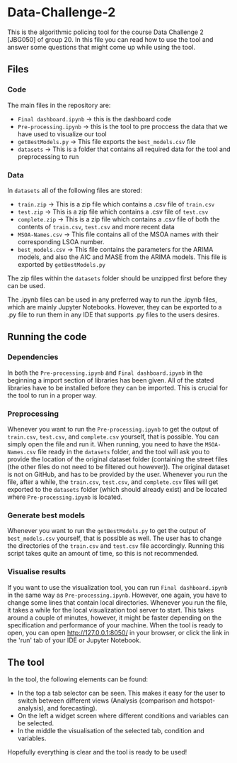 # Data-Challenge-2

This is the algorithmic policing tool for the course Data Challenge 2 [JBG050] of group 20. In this file you can read how to use the tool and answer some questions that might come up
while using the tool.

## Files

### Code
The main files in the repository are:
- `Final dashboard.ipynb` -> this is the dashboard code
- `Pre-processing.ipynb` -> this is the tool to pre proccess the data that we have used to visualize our tool
- `getBestModels.py` -> This file exports the `best_models.csv` file
- `datasets` -> This is a folder that contains all required data for the tool and preprocessing to run

### Data
In `datasets` all of the following files are stored:
- `train.zip` -> This is a zip file which contains a .csv file of `train.csv`
- `test.zip` -> This is a zip file which contains a .csv file of `test.csv`
- `complete.zip` -> This is a zip file which contains a .csv file of both the contents of `train.csv`, `test.csv` and more recent data
- `MSOA-Names.csv` -> This file contains all of the MSOA names with their corresponding LSOA number.
- `best_models.csv` -> This file contains the parameters for the ARIMA models, and also the AIC and MASE from the ARIMA models. This file is exported by `getBestModels.py`

The zip files within the `datasets` folder should be unzipped first before they can be used.

The .ipynb files can be used in any preferred way to run the .ipynb files, which are mainly Jupyter Notebooks. However, they can be exported to a .py file to run them in any IDE that supports .py files to the users desires.

## Running the code
### Dependencies
In both the `Pre-processing.ipynb` and `Final dashboard.ipynb` in the beginning a import section of libraries has been given. All of the stated libraries have to be installed before they can be imported. This is crucial for the tool to run in a proper way.

### Preprocessing
Whenever you want to run the `Pre-processing.ipynb` to get the output of `train.csv`, `test.csv`, and `complete.csv` yourself, that is possible. You can simply open the file and run it. When running, you need to have the `MSOA-Names.csv` file ready in the `datasets` folder, and the tool will ask you to provide the location of the original dataset folder (containing the street files (the other files do not need to be filtered out however)). The original dataset is not on GitHub, and has to be provided by the user. Whenever you run the file, after a while, the `train.csv`, `test.csv`, and `complete.csv` files will get exported to the `datasets` folder (which should already exist) and be located where `Pre-processing.ipynb` is located. 

### Generate best models
Whenever you want to run the `getBestModels.py` to get the output of `best_models.csv` yourself, that is possible as well. The user has to change the directories of the `train.csv` and `test.csv` file accordingly. Running this script takes quite an amount of time, so this is not recommended.

### Visualise results
If you want to use the visualization tool, you can run `Final dashboard.ipynb` in the same way as `Pre-processing.ipynb`. However, one again, you have to change some lines that contain 
local directories.  Whenever you run the file, it takes a while for the local visualization tool server to start. This takes around a couple of minutes, however, it might be faster depending on the specification and performance of your machine. When the tool is ready to open, you can open http://127.0.0.1:8050/ in your
browser, or click the link in the 'run' tab of your IDE or Jupyter Notebook. 

## The tool
In the tool, the following elements can be found:
- In the top a tab selector can be seen. This makes it easy for the user to switch between different views (Analysis (comparison and hotspot-analysis), and forecasting).
- On the left a widget screen where different conditions and variables can be selected.
- In the middle the visualisation of the selected tab, condition and variables.

Hopefully everything is clear and the tool is ready to be used!
